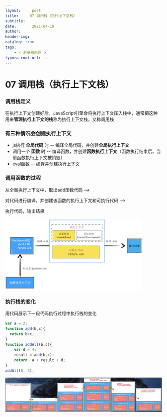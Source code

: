 ```yaml
---
layout:     post
title:     07 调用栈（执行上下文栈）
subtitle:  
date:       2021-04-10
author:     
header-img: 
catalog: true
tags:
    - < 浏览器原理 >
typora-root-url: ..
---
```



# 07 调用栈（执行上下文栈）

### 调用栈定义
在执行上下文创建好后，JavaScript引擎会将执行上下文压入栈中，通常把这种用来**管理执行上下文的栈**称为执行上下文栈，又称调用栈

### 有三种情况会创建执行上下文
-   js执行 **全局代码** 时 -- 编译全局代码，并创建**全局执行上下文**
-   调用一个 **函数** 时 -- 编译函数，并创建**函数执行上下文**（函数执行结束后，当前函数执行上下文被销毁）
-   eval函数 -- 编译并创建执行上下文


### 调用函数的过程
从全局执行上下文中，取出add函数代码 --> 

对代码进行编译，并创建该函数的执行上下文和可执行代码 -->

执行代码，输出结果

<img src="/../img/assets_2019/image-20210410160131036.png" alt="image-20210410160131036" style="zoom:43%;" />

### 执行栈的变化
用代码展示下一段代码执行过程中执行栈的变化
```javascript
var a = 2;
function add(b,c){
  return b+c;
}
function addAll(b,c){
    var d = 4;
    result = add(b,c);
    return  a + result + d;
}
addAll(6, 3);
```
<img src="/../img/assets_2019/image-20210410160232879.png" alt="image-20210410160232879" style="zoom:150%;" />

